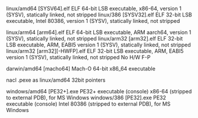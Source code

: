 linux/amd64	[SYSV64].elf	ELF 64-bit LSB executable, x86-64, version 1 (SYSV), statically linked, not stripped
linux/386	[SYSV32].elf	ELF 32-bit LSB executable, Intel 80386, version 1 (SYSV), statically linked, not stripped

linux/arm64	[arm64].elf	ELF 64-bit LSB executable, ARM aarch64, version 1 (SYSV), statically linked, not stripped
linux/arm32	[arm32].elf	ELF 32-bit LSB executable, ARM, EABI5 version 1 (SYSV), statically linked, not stripped
linux/arm32	[arm32][-HWFP].elf	 ELF 32-bit LSB executable, ARM, EABI5 version 1 (SYSV), statically linked, not stripped	No H/W F-P


darwin/amd64	[macho64]	Mach-O 64-bit x86_64 executable

nacl	.pexe	 as linux/amd64	32bit pointers

windows/amd64	[PE32+].exe	PE32+ executable (console) x86-64 (stripped to external PDB), for MS Windows
windows/386	[PE32].exe	PE32 executable (console) Intel 80386 (stripped to external PDB), for MS Windows


